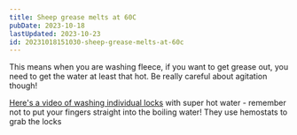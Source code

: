 ```yaml
---
title: Sheep grease melts at 60C
pubDate: 2023-10-18
lastUpdated: 2023-10-23
id: 20231018151030-sheep-grease-melts-at-60c
---
```


This means when you are washing fleece, if you want to get grease out, you need to get the water at least that hot. Be really careful about agitation though!

[Here's a video of washing individual locks](https://www.youtube.com/watch?v=G1QSU3Ldvmw) with super hot water - remember not to put your fingers straight into the boiling water! They use hemostats to grab the locks
